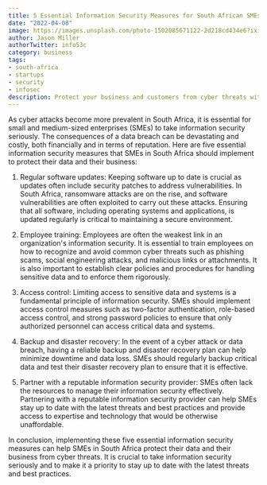 ```yaml
---
title: 5 Essential Information Security Measures for South African SMEs
date: "2022-04-08"
image: https://images.unsplash.com/photo-1502085671122-2d218cd434e6?ixid=MnwxMjA3fDB8MHxwaG90by1wYWdlfHx8fGVufDB8fHx8&ixlib=rb-1.2.1&auto=format&fit=crop&w=1698&q=80
author: Jason Miller
authorTwitter: info53c
category: business
tags:
- south-africa
- startups
- security
- infosec
description: Protect your business and customers from cyber threats with these 5 essential information security measures for South African SMEs.
---
```


As cyber attacks become more prevalent in South Africa, it is essential for small and medium-sized enterprises (SMEs) to take information security seriously. The consequences of a data breach can be devastating and costly, both financially and in terms of reputation. Here are five essential information security measures that SMEs in South Africa should implement to protect their data and their business:

1. Regular software updates: Keeping software up to date is crucial as updates often include security patches to address vulnerabilities. In South Africa, ransomware attacks are on the rise, and software vulnerabilities are often exploited to carry out these attacks. Ensuring that all software, including operating systems and applications, is updated regularly is critical to maintaining a secure environment.

2. Employee training: Employees are often the weakest link in an organization's information security. It is essential to train employees on how to recognize and avoid common cyber threats such as phishing scams, social engineering attacks, and malicious links or attachments. It is also important to establish clear policies and procedures for handling sensitive data and to enforce them rigorously.

3. Access control: Limiting access to sensitive data and systems is a fundamental principle of information security. SMEs should implement access control measures such as two-factor authentication, role-based access control, and strong password policies to ensure that only authorized personnel can access critical data and systems.

4. Backup and disaster recovery: In the event of a cyber attack or data breach, having a reliable backup and disaster recovery plan can help minimize downtime and data loss. SMEs should regularly backup critical data and test their disaster recovery plan to ensure that it is effective.

5. Partner with a reputable information security provider: SMEs often lack the resources to manage their information security effectively. Partnering with a reputable information security provider can help SMEs stay up to date with the latest threats and best practices and provide access to expertise and technology that would be otherwise unaffordable.

In conclusion, implementing these five essential information security measures can help SMEs in South Africa protect their data and their business from cyber threats. It is crucial to take information security seriously and to make it a priority to stay up to date with the latest threats and best practices.